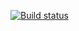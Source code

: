 [![Build status](https://ci.appveyor.com/api/projects/status/jyq2bu7jrakccpql?svg=true)](https://ci.appveyor.com/project/Plehovevgeny/bddtask1)
